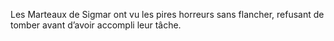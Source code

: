 Les Marteaux
de Sigmar ont vu les pires horreurs
sans flancher, refusant de tomber
avant d’avoir accompli leur tâche.